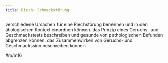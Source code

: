 ```yaml
---
title: Riech- Schmeckstörung
---
```

verschiedene Ursachen für eine Riechstörung benennen und in den ätiologischen Kontext einordnen können.
das Prinzip eines Geruchs- und Geschmackstests beschreiben und gesunde von pathologischen Befunden abgrenzen können.
das Zusammenwirken von Geruchs- und Geschmackssinn beschreiben können.

#m/m16